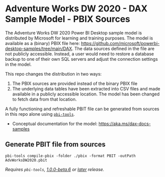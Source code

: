 # Adventure Works DW 2020 - DAX Sample Model - PBIX Sources

The Adventure Works DW 2020 Power BI Desktop sample model is distributed by Microsoft for learning and training purposes. The model is available as a (binary) PBIX file here: <https://github.com/microsoft/powerbi-desktop-samples/tree/main/DAX>. The data sources defined in the file are not publicly accessible. Instead, a user would need to restore a database backup to one of their own SQL servers and adjust the connection settings in the model.

This repo changes the distribution in two ways:

1. The PBIX sources are provided instead of the binary PBIX file
2. The underlying data tables have been extracted into CSV files and made available in a publicly accessible location. The model has been changed to fetch data from that location.

A fully functioning and refreshable PBIT file can be generated from sources in this repo alone using [`pbi-tools`](https://github.com/action-bi-toolkit/pbi-tools).

- Conceptual documentation for the model: <https://aka.ms/dax-docs-samples>

## Generate PBIT file from sources

    pbi-tools compile-pbix -folder ./pbix -format PBIT -outPath AdvWorksDW2020.pbit

_Requires `pbi-tools`, [1.0.0-beta.6](https://github.com/action-bi-toolkit/pbi-tools/releases/tag/1.0.0-beta.6) or [later](https://github.com/action-bi-toolkit/pbi-tools/releases/latest) release._
